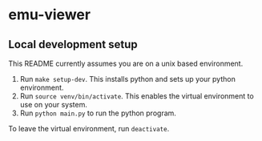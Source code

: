 # emu-viewer

## Local development setup

This README currently assumes you are on a unix based environment.

1. Run `make setup-dev`. This installs python and sets up your python environment.
2. Run `source venv/bin/activate`. This enables the virtual environment to use on your system.
3. Run `python main.py` to run the python program.

To leave the virtual environment, run `deactivate`.